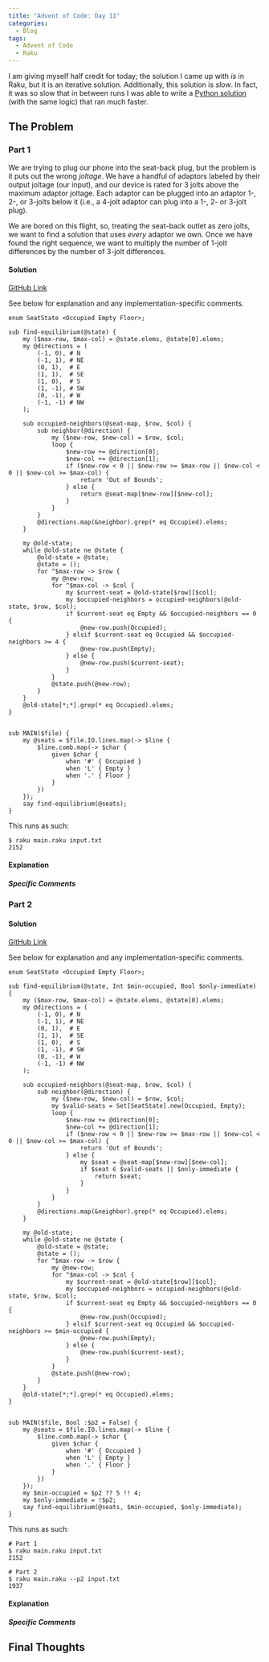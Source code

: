 ```yaml
---
title: "Advent of Code: Day 11"
categories:
  - Blog
tags:
  - Advent of Code
  - Raku
---
```


I am giving myself half credit for today; the solution I came up with _is_ in Raku, but it is an iterative solution. Additionally, this solution is _slow_. In fact, it was so slow that in between runs I was able to write a [Python solution](https://github.com/aaronreidsmith/advent-of-code/blob/main/2020/11/python/main.py) (with the same logic) that ran much faster.

## The Problem

### Part 1

We are trying to plug our phone into the seat-back plug, but the problem is it puts out the wrong _joltage_. We have a handful of adaptors labeled by their output joltage (our input), and our device is rated for 3 jolts above the maximum adaptor joltage. Each adaptor can be plugged into an adaptor 1-, 2-, or 3-jolts below it (i.e., a 4-jolt adaptor can plug into a 1-, 2- or 3-jolt plug).

We are bored on this flight, so, treating the seat-back outlet as zero jolts, we want to find a solution that uses _every_ adaptor we own. Once we have found the right sequence, we want to multiply the number of 1-jolt differences by the number of 3-jolt differences.

#### Solution

[GitHub Link](https://github.com/aaronreidsmith/advent-of-code/blob/main/2020/11/raku/main.raku)

See below for explanation and any implementation-specific comments.

```
enum SeatState <Occupied Empty Floor>;

sub find-equilibrium(@state) {
    my ($max-row, $max-col) = @state.elems, @state[0].elems;
    my @directions = (
        (-1, 0), # N
        (-1, 1), # NE
        (0, 1),  # E
        (1, 1),  # SE
        (1, 0),  # S
        (1, -1), # SW
        (0, -1), # W
        (-1, -1) # NW
    );

    sub occupied-neighbors(@seat-map, $row, $col) {
        sub neighbor(@direction) {
            my ($new-row, $new-col) = $row, $col;
            loop {
                $new-row += @direction[0];
                $new-col += @direction[1];
                if ($new-row < 0 || $new-row >= $max-row || $new-col < 0 || $new-col >= $max-col) {
                    return 'Out of Bounds';
                } else {
                    return @seat-map[$new-row][$new-col];
                }
            }
        }
        @directions.map(&neighbor).grep(* eq Occupied).elems;
    }

    my @old-state;
    while @old-state ne @state {
        @old-state = @state;
        @state = ();
        for ^$max-row -> $row {
            my @new-row;
            for ^$max-col -> $col {
                my $current-seat = @old-state[$row][$col];
                my $occupied-neighbors = occupied-neighbors(@old-state, $row, $col);
                if $current-seat eq Empty && $occupied-neighbors == 0 {
                    @new-row.push(Occupied);
                } elsif $current-seat eq Occupied && $occupied-neighbors >= 4 {
                    @new-row.push(Empty);
                } else {
                    @new-row.push($current-seat);
                }
            }
            @state.push(@new-row);
        }
    }
    @old-state[*;*].grep(* eq Occupied).elems;
}


sub MAIN($file) {
    my @seats = $file.IO.lines.map(-> $line {
        $line.comb.map(-> $char {
            given $char {
                when '#' { Occupied }
                when 'L' { Empty }
                when '.' { Floor }
            }
        })
    });
    say find-equilibrium(@seats);
}
```

This runs as such:

```
$ raku main.raku input.txt
2152
```

#### Explanation

##### Specific Comments

### Part 2

#### Solution

[GitHub Link](https://github.com/aaronreidsmith/advent-of-code/blob/main/2020/11/raku/main.raku)

See below for explanation and any implementation-specific comments.

```
enum SeatState <Occupied Empty Floor>;

sub find-equilibrium(@state, Int $min-occupied, Bool $only-immediate) {
    my ($max-row, $max-col) = @state.elems, @state[0].elems;
    my @directions = (
        (-1, 0), # N
        (-1, 1), # NE
        (0, 1),  # E
        (1, 1),  # SE
        (1, 0),  # S
        (1, -1), # SW
        (0, -1), # W
        (-1, -1) # NW
    );

    sub occupied-neighbors(@seat-map, $row, $col) {
        sub neighbor(@direction) {
            my ($new-row, $new-col) = $row, $col;
            my $valid-seats = Set[SeatState].new(Occupied, Empty);
            loop {
                $new-row += @direction[0];
                $new-col += @direction[1];
                if ($new-row < 0 || $new-row >= $max-row || $new-col < 0 || $new-col >= $max-col) {
                    return 'Out of Bounds';
                } else {
                    my $seat = @seat-map[$new-row][$new-col];
                    if $seat ∈ $valid-seats || $only-immediate {
                        return $seat;
                    }
                }
            }
        }
        @directions.map(&neighbor).grep(* eq Occupied).elems;
    }

    my @old-state;
    while @old-state ne @state {
        @old-state = @state;
        @state = ();
        for ^$max-row -> $row {
            my @new-row;
            for ^$max-col -> $col {
                my $current-seat = @old-state[$row][$col];
                my $occupied-neighbors = occupied-neighbors(@old-state, $row, $col);
                if $current-seat eq Empty && $occupied-neighbors == 0 {
                    @new-row.push(Occupied);
                } elsif $current-seat eq Occupied && $occupied-neighbors >= $min-occupied {
                    @new-row.push(Empty);
                } else {
                    @new-row.push($current-seat);
                }
            }
            @state.push(@new-row);
        }
    }
    @old-state[*;*].grep(* eq Occupied).elems;
}


sub MAIN($file, Bool :$p2 = False) {
    my @seats = $file.IO.lines.map(-> $line {
        $line.comb.map(-> $char {
            given $char {
                when '#' { Occupied }
                when 'L' { Empty }
                when '.' { Floor }
            }
        })
    });
    my $min-occupied = $p2 ?? 5 !! 4;
    my $only-immediate = !$p2;
    say find-equilibrium(@seats, $min-occupied, $only-immediate);
}
```

This runs as such:

```
# Part 1
$ raku main.raku input.txt
2152

# Part 2
$ raku main.raku --p2 input.txt
1937
```

#### Explanation

##### Specific Comments

## Final Thoughts

